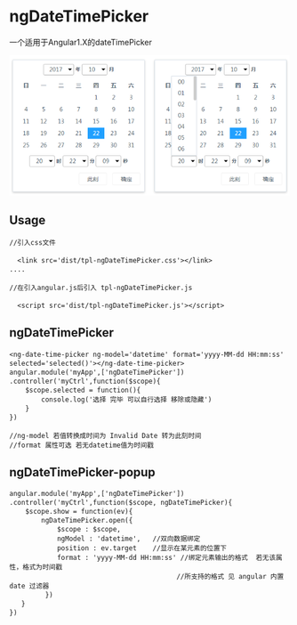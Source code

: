 # ngDateTimePicker
一个适用于Angular1.X的dateTimePicker 

![](public/images/screen1.png)


Usage
-------------

```
//引入css文件

  <link src='dist/tpl-ngDateTimePicker.css'></link>
....  

//在引入angular.js后引入 tpl-ngDateTimePicker.js

  <script src='dist/tpl-ngDateTimePicker.js'></script>
```
## ngDateTimePicker
```
<ng-date-time-picker ng-model='datetime' format='yyyy-MM-dd HH:mm:ss' selected='selected()'></ng-date-time-picker>
angular.module('myApp',['ngDateTimePicker'])
.controller('myCtrl',function($scope){
	$scope.selected = function(){
		console.log('选择 完毕 可以自行选择 移除或隐藏')
	}
})

//ng-model 若值转换成时间为 Invalid Date 转为此刻时间
//format 属性可选 若无datetime值为时间戳
```
## ngDateTimePicker-popup
```
angular.module('myApp',['ngDateTimePicker'])
.controller('myCtrl',function($scope, ngDateTimePicker){
	$scope.show = function(ev){
		ngDateTimePicker.open({
			$scope : $scope,
			ngModel : 'datetime',   //双向数据绑定
			position : ev.target    //显示在某元素的位置下
			format : 'yyyy-MM-dd HH:mm:ss' //绑定元素输出的格式  若无该属性，格式为时间戳
	                                      //所支持的格式 见 angular 内置date 过滤器
	     })
   }
})
```

